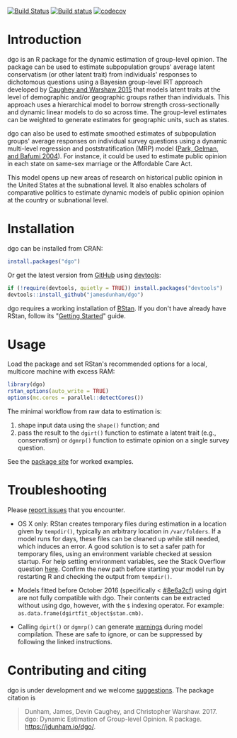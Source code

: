 
[![Build Status](https://travis-ci.org/jamesdunham/dgo.svg?branch=master)](https://travis-ci.org/jamesdunham/dgo) [![Build status](https://ci.appveyor.com/api/projects/status/1ta36kmoqen98k87?svg=true)](https://ci.appveyor.com/project/jamesdunham/dgo) [![codecov](https://codecov.io/gh/jamesdunham/dgo/branch/master/graph/badge.svg)](https://codecov.io/gh/jamesdunham/dgo)

Introduction
============

dgo is an R package for the dynamic estimation of group-level opinion. The package can be used to estimate subpopulation groups' average latent conservatism (or other latent trait) from individuals' responses to dichotomous questions using a Bayesian group-level IRT approach developed by [Caughey and Warshaw 2015](http://pan.oxfordjournals.org/content/early/2015/02/04/pan.mpu021.full.pdf+html) that models latent traits at the level of demographic and/or geographic groups rather than individuals. This approach uses a hierarchical model to borrow strength cross-sectionally and dynamic linear models to do so across time. The group-level estimates can be weighted to generate estimates for geographic units, such as states.

dgo can also be used to estimate smoothed estimates of subpopulation groups' average responses on individual survey questions using a dynamic multi-level regression and poststratification (MRP) model ([Park, Gelman, and Bafumi 2004](http://stat.columbia.edu/~gelman/research/published/StateOpinionsNationalPolls.050712.dkp.pdf)). For instance, it could be used to estimate public opinion in each state on same-sex marriage or the Affordable Care Act.

This model opens up new areas of research on historical public opinion in the United States at the subnational level. It also enables scholars of comparative politics to estimate dynamic models of public opinion opinion at the country or subnational level.

Installation
============

dgo can be installed from CRAN:

``` r
install.packages("dgo")
```

Or get the latest version from [GitHub](https://github.com/jamesdunham/dgo) using [devtools](https://github.com/hadley/devtools/):

``` r
if (!require(devtools, quietly = TRUE)) install.packages("devtools")
devtools::install_github("jamesdunham/dgo")
```

dgo requires a working installation of [RStan](http://mc-stan.org/interfaces/rstan.html). If you don't have already have RStan, follow its "[Getting Started](https://github.com/stan-dev/rstan/wiki/RStan-Getting-Started)" guide.

Usage
=====

Load the package and set RStan's recommended options for a local, multicore machine with excess RAM:

``` r
library(dgo)
rstan_options(auto_write = TRUE)
options(mc.cores = parallel::detectCores())
```

The minimal workflow from raw data to estimation is:

1.  shape input data using the `shape()` function; and
2.  pass the result to the `dgirt()` function to estimate a latent trait (e.g., conservatism) or `dgmrp()` function to estimate opinion on a single survey question.

See the [package site](https://jdunham.io/dgo) for worked examples.

Troubleshooting
===============

Please [report issues](https://github.com/jamesdunham/dgo/issues) that you encounter.

-   OS X only: RStan creates temporary files during estimation in a location given by `tempdir()`, typically an arbitrary location in `/var/folders`. If a model runs for days, these files can be cleaned up while still needed, which induces an error. A good solution is to set a safer path for temporary files, using an environment variable checked at session startup. For help setting environment variables, see the Stack Overflow question [here](https://stackoverflow.com/questions/17107206/change-temporary-directory). Confirm the new path before starting your model run by restarting R and checking the output from `tempdir()`.

-   Models fitted before October 2016 (specifically &lt; [\#8e6a2cf](https://github.com/jamesdunham/dgo/commit/8e6a2cfbe00b2cd4a908b3067241e06124d143cd)) using dgirt are not fully compatible with dgo. Their contents can be extracted without using dgo, however, with the `$` indexing operator. For example: `as.data.frame(dgirtfit_object$stan.cmb)`.

-   Calling `dgirt()` or `dgmrp()` can generate [warnings](http://mc-stan.org/misc/warnings#compiler-warnings) during model compilation. These are safe to ignore, or can be suppressed by following the linked instructions.

Contributing and citing
=======================

dgo is under development and we welcome [suggestions](https://github.com/jamesdunham/dgo/issues). The package citation is

> Dunham, James, Devin Caughey, and Christopher Warshaw. 2017. dgo: Dynamic Estimation of Group-level Opinion. R package. <https://jdunham.io/dgo/>.

